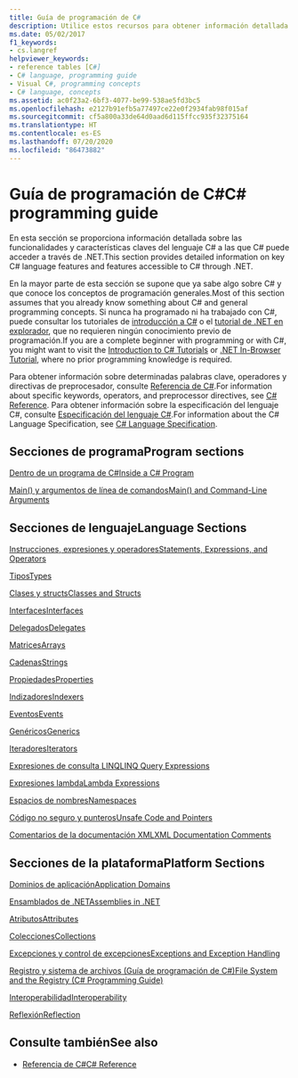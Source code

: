 ```yaml
---
title: Guía de programación de C#
description: Utilice estos recursos para obtener información detallada sobre las funcionalidades y características claves del lenguaje C# a las que C# puede acceder a través de .NET.
ms.date: 05/02/2017
f1_keywords:
- cs.langref
helpviewer_keywords:
- reference tables [C#]
- C# language, programming guide
- Visual C#, programming concepts
- C# language, concepts
ms.assetid: ac0f23a2-6bf3-4077-be99-538ae5fd3bc5
ms.openlocfilehash: e2127b91efb5a77497ce22e0f2934fab98f015af
ms.sourcegitcommit: cf5a800a33de64d0aad6d115ffcc935f32375164
ms.translationtype: HT
ms.contentlocale: es-ES
ms.lasthandoff: 07/20/2020
ms.locfileid: "86473882"
---
```

# <a name="c-programming-guide"></a><span data-ttu-id="2e430-103">Guía de programación de C#</span><span class="sxs-lookup"><span data-stu-id="2e430-103">C# programming guide</span></span>

<span data-ttu-id="2e430-104">En esta sección se proporciona información detallada sobre las funcionalidades y características claves del lenguaje C# a las que C# puede acceder a través de .NET.</span><span class="sxs-lookup"><span data-stu-id="2e430-104">This section provides detailed information on key C# language features and features accessible to C# through .NET.</span></span>  
  
 <span data-ttu-id="2e430-105">En la mayor parte de esta sección se supone que ya sabe algo sobre C# y que conoce los conceptos de programación generales.</span><span class="sxs-lookup"><span data-stu-id="2e430-105">Most of this section assumes that you already know something about C# and general programming concepts.</span></span> <span data-ttu-id="2e430-106">Si nunca ha programado ni ha trabajado con C#, puede consultar los tutoriales de [introducción a C#](../tutorials/intro-to-csharp/index.md) o el [tutorial de .NET en explorador](https://dotnet.microsoft.com/learn/dotnet/in-browser-tutorial/1), que no requieren ningún conocimiento previo de programación.</span><span class="sxs-lookup"><span data-stu-id="2e430-106">If you are a complete beginner with programming or with C#, you might want to visit the [Introduction to C# Tutorials](../tutorials/intro-to-csharp/index.md) or [.NET In-Browser Tutorial](https://dotnet.microsoft.com/learn/dotnet/in-browser-tutorial/1), where no prior programming knowledge is required.</span></span>  
  
 <span data-ttu-id="2e430-107">Para obtener información sobre determinadas palabras clave, operadores y directivas de preprocesador, consulte [Referencia de C#](../language-reference/index.md).</span><span class="sxs-lookup"><span data-stu-id="2e430-107">For information about specific keywords, operators, and preprocessor directives, see [C# Reference](../language-reference/index.md).</span></span> <span data-ttu-id="2e430-108">Para obtener información sobre la especificación del lenguaje C#, consulte [Especificación del lenguaje C#](/dotnet/csharp/language-reference/language-specification/introduction).</span><span class="sxs-lookup"><span data-stu-id="2e430-108">For information about the C# Language Specification, see [C# Language Specification](/dotnet/csharp/language-reference/language-specification/introduction).</span></span>  
  
## <a name="program-sections"></a><span data-ttu-id="2e430-109">Secciones de programa</span><span class="sxs-lookup"><span data-stu-id="2e430-109">Program sections</span></span>

[<span data-ttu-id="2e430-110">Dentro de un programa de C#</span><span class="sxs-lookup"><span data-stu-id="2e430-110">Inside a C# Program</span></span>](./inside-a-program/index.md)  
  
[<span data-ttu-id="2e430-111">Main() y argumentos de línea de comandos</span><span class="sxs-lookup"><span data-stu-id="2e430-111">Main() and Command-Line Arguments</span></span>](./main-and-command-args/index.md)  

## <a name="language-sections"></a><span data-ttu-id="2e430-112">Secciones de lenguaje</span><span class="sxs-lookup"><span data-stu-id="2e430-112">Language Sections</span></span>

[<span data-ttu-id="2e430-113">Instrucciones, expresiones y operadores</span><span class="sxs-lookup"><span data-stu-id="2e430-113">Statements, Expressions, and Operators</span></span>](./statements-expressions-operators/index.md)  

 [<span data-ttu-id="2e430-114">Tipos</span><span class="sxs-lookup"><span data-stu-id="2e430-114">Types</span></span>](./types/index.md)  

 [<span data-ttu-id="2e430-115">Clases y structs</span><span class="sxs-lookup"><span data-stu-id="2e430-115">Classes and Structs</span></span>](./classes-and-structs/index.md)  
  
 [<span data-ttu-id="2e430-116">Interfaces</span><span class="sxs-lookup"><span data-stu-id="2e430-116">Interfaces</span></span>](./interfaces/index.md)  

 [<span data-ttu-id="2e430-117">Delegados</span><span class="sxs-lookup"><span data-stu-id="2e430-117">Delegates</span></span>](./delegates/index.md)  

 [<span data-ttu-id="2e430-118">Matrices</span><span class="sxs-lookup"><span data-stu-id="2e430-118">Arrays</span></span>](./arrays/index.md)  
  
 [<span data-ttu-id="2e430-119">Cadenas</span><span class="sxs-lookup"><span data-stu-id="2e430-119">Strings</span></span>](./strings/index.md)  
  
 [<span data-ttu-id="2e430-120">Propiedades</span><span class="sxs-lookup"><span data-stu-id="2e430-120">Properties</span></span>](./classes-and-structs/properties.md)  
  
 [<span data-ttu-id="2e430-121">Indizadores</span><span class="sxs-lookup"><span data-stu-id="2e430-121">Indexers</span></span>](./indexers/index.md)  
  
 [<span data-ttu-id="2e430-122">Eventos</span><span class="sxs-lookup"><span data-stu-id="2e430-122">Events</span></span>](./events/index.md)  
  
 [<span data-ttu-id="2e430-123">Genéricos</span><span class="sxs-lookup"><span data-stu-id="2e430-123">Generics</span></span>](./generics/index.md)  
  
 [<span data-ttu-id="2e430-124">Iteradores</span><span class="sxs-lookup"><span data-stu-id="2e430-124">Iterators</span></span>](./concepts/iterators.md)
  
 [<span data-ttu-id="2e430-125">Expresiones de consulta LINQ</span><span class="sxs-lookup"><span data-stu-id="2e430-125">LINQ Query Expressions</span></span>](../linq/index.md)  
  
 [<span data-ttu-id="2e430-126">Expresiones lambda</span><span class="sxs-lookup"><span data-stu-id="2e430-126">Lambda Expressions</span></span>](./statements-expressions-operators/lambda-expressions.md)  
  
 [<span data-ttu-id="2e430-127">Espacios de nombres</span><span class="sxs-lookup"><span data-stu-id="2e430-127">Namespaces</span></span>](./namespaces/index.md)  
  
 [<span data-ttu-id="2e430-128">Código no seguro y punteros</span><span class="sxs-lookup"><span data-stu-id="2e430-128">Unsafe Code and Pointers</span></span>](./unsafe-code-pointers/index.md)  
  
 [<span data-ttu-id="2e430-129">Comentarios de la documentación XML</span><span class="sxs-lookup"><span data-stu-id="2e430-129">XML Documentation Comments</span></span>](./xmldoc/index.md)  
  
## <a name="platform-sections"></a><span data-ttu-id="2e430-130">Secciones de la plataforma</span><span class="sxs-lookup"><span data-stu-id="2e430-130">Platform Sections</span></span>

 [<span data-ttu-id="2e430-131">Dominios de aplicación</span><span class="sxs-lookup"><span data-stu-id="2e430-131">Application Domains</span></span>](../../framework/app-domains/application-domains.md)  
  
 [<span data-ttu-id="2e430-132">Ensamblados de .NET</span><span class="sxs-lookup"><span data-stu-id="2e430-132">Assemblies in .NET</span></span>](../../standard/assembly/index.md)  
  
 [<span data-ttu-id="2e430-133">Atributos</span><span class="sxs-lookup"><span data-stu-id="2e430-133">Attributes</span></span>](./concepts/attributes/index.md)  
  
 [<span data-ttu-id="2e430-134">Colecciones</span><span class="sxs-lookup"><span data-stu-id="2e430-134">Collections</span></span>](./concepts/collections.md)  
  
 [<span data-ttu-id="2e430-135">Excepciones y control de excepciones</span><span class="sxs-lookup"><span data-stu-id="2e430-135">Exceptions and Exception Handling</span></span>](./exceptions/index.md)  
  
 [<span data-ttu-id="2e430-136">Registro y sistema de archivos (Guía de programación de C#)</span><span class="sxs-lookup"><span data-stu-id="2e430-136">File System and the Registry (C# Programming Guide)</span></span>](./file-system/index.md)  
  
 [<span data-ttu-id="2e430-137">Interoperabilidad</span><span class="sxs-lookup"><span data-stu-id="2e430-137">Interoperability</span></span>](./interop/index.md)  
  
 [<span data-ttu-id="2e430-138">Reflexión</span><span class="sxs-lookup"><span data-stu-id="2e430-138">Reflection</span></span>](./concepts/reflection.md)  
  
## <a name="see-also"></a><span data-ttu-id="2e430-139">Consulte también</span><span class="sxs-lookup"><span data-stu-id="2e430-139">See also</span></span>

- [<span data-ttu-id="2e430-140">Referencia de C#</span><span class="sxs-lookup"><span data-stu-id="2e430-140">C# Reference</span></span>](../language-reference/index.md)
